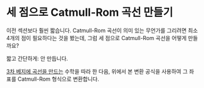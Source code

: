 # 세 점으로 Catmull-Rom 곡선 만들기

이전 섹션보다 훨씬 짧습니다. Catmull-Rom 곡선이 의미 있는 무언가를 그리려면 최소 4개의 점이 필요하다는 것을 봤는데, 그럼 세 점으로 Catmull-Rom 곡선을 어떻게 만들까요?

짧고 간단하게: 안 만듭니다.

[3차 베지에 곡선을 만드는](#pointcurves) 수학을 따라 한 다음, 위에서 본 변환 공식을 사용하여 그 좌표를 Catmull-Rom 형식으로 변환합니다.
